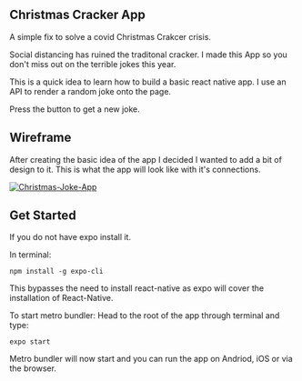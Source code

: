 ## Christmas Cracker App

A simple fix to solve a covid Christmas Crakcer crisis. 

Social distancing has ruined the traditonal cracker. I made this App so you don't miss out on the terrible jokes this year.

This is a quick idea to learn how to build a basic react native app. I use an API to render a random joke onto the page.

Press the button to get a new joke.

## Wireframe

After creating the basic idea of the app I decided I wanted to add a bit of design to it.
This is what the app will look like with it's connections.

<a href="https://ibb.co/dBnLjGh"><img src="https://i.ibb.co/5TqnGB7/Christmas-Joke-App.gif" alt="Christmas-Joke-App" border="0"></a>


## Get Started

If you do not have expo install it. 

In terminal:
```
npm install -g expo-cli
```

This bypasses the need to install react-native as expo will cover the installation of React-Native.

To start metro bundler: Head to the root of the app through terminal and type:
```
expo start

```

Metro bundler will now start and you can run the app on Andriod, iOS or via the browser.

